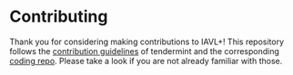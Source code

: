# Contributing

Thank you for considering making contributions to IAVL+! 
This repository follows the [contribution guidelines] of tendermint and the corresponding [coding repo]. 
Please take a look if you are not already familiar with those.

[contribution guidelines]: https://github.com/evdatsion/aphelion-dpos-bft/blob/master/CONTRIBUTING.md
[coding repo]: https://github.com/evdatsion/coding
